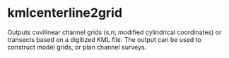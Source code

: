 kmlcenterline2grid
==================

Outputs cuvilinear channel grids (s,n; modified cylindrical coordinates) or transects based on a digitized KML file. The output can be used to construct model grids, or plan channel surveys. 